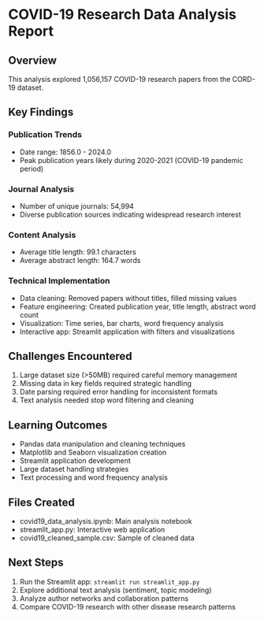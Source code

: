 
# COVID-19 Research Data Analysis Report

## Overview
This analysis explored 1,056,157 COVID-19 research papers from the CORD-19 dataset.

## Key Findings

### Publication Trends
- Date range: 1856.0 - 2024.0
- Peak publication years likely during 2020-2021 (COVID-19 pandemic period)

### Journal Analysis
- Number of unique journals: 54,994
- Diverse publication sources indicating widespread research interest

### Content Analysis
- Average title length: 99.1 characters
- Average abstract length: 164.7 words

### Technical Implementation
- Data cleaning: Removed papers without titles, filled missing values
- Feature engineering: Created publication year, title length, abstract word count
- Visualization: Time series, bar charts, word frequency analysis
- Interactive app: Streamlit application with filters and visualizations

## Challenges Encountered
1. Large dataset size (>50MB) required careful memory management
2. Missing data in key fields required strategic handling
3. Date parsing required error handling for inconsistent formats
4. Text analysis needed stop word filtering and cleaning

## Learning Outcomes
- Pandas data manipulation and cleaning techniques
- Matplotlib and Seaborn visualization creation
- Streamlit application development
- Large dataset handling strategies
- Text processing and word frequency analysis

## Files Created
- covid19_data_analysis.ipynb: Main analysis notebook
- streamlit_app.py: Interactive web application
- covid19_cleaned_sample.csv: Sample of cleaned data

## Next Steps
1. Run the Streamlit app: `streamlit run streamlit_app.py`
2. Explore additional text analysis (sentiment, topic modeling)
3. Analyze author networks and collaboration patterns
4. Compare COVID-19 research with other disease research patterns
